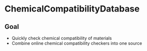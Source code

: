 # ChemicalCompatibilityDatabase

## Goal

- Quickly check chemical compatibility of materials
- Combine online chemical compatibility checkers into one source
